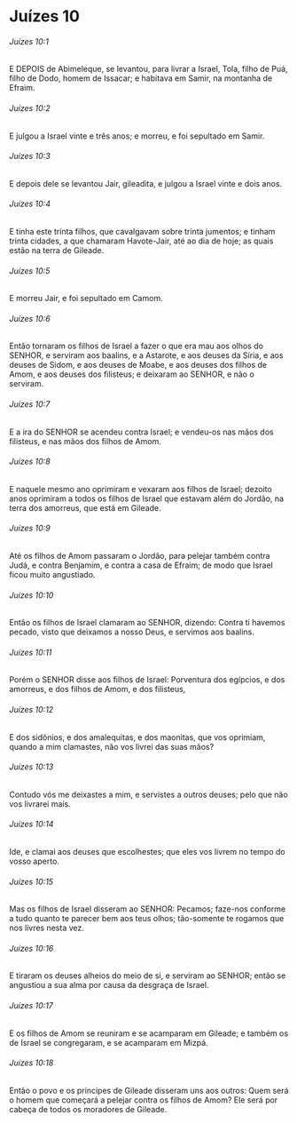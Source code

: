 # Juízes 10

###### Juízes 10:1

E DEPOIS de Abimeleque, se levantou, para livrar a Israel, Tola, filho de Puá, filho de Dodo, homem de Issacar; e habitava em Samir, na montanha de Efraim.

###### Juízes 10:2

E julgou a Israel vinte e três anos; e morreu, e foi sepultado em Samir.

###### Juízes 10:3

E depois dele se levantou Jair, gileadita, e julgou a Israel vinte e dois anos.

###### Juízes 10:4

E tinha este trinta filhos, que cavalgavam sobre trinta jumentos; e tinham trinta cidades, a que chamaram Havote-Jair, até ao dia de hoje; as quais estão na terra de Gileade.

###### Juízes 10:5

E morreu Jair, e foi sepultado em Camom.

###### Juízes 10:6

Então tornaram os filhos de Israel a fazer o que era mau aos olhos do SENHOR, e serviram aos baalins, e a Astarote, e aos deuses da Síria, e aos deuses de Sidom, e aos deuses de Moabe, e aos deuses dos filhos de Amom, e aos deuses dos filisteus; e deixaram ao SENHOR, e não o serviram.

###### Juízes 10:7

E a ira do SENHOR se acendeu contra Israel; e vendeu-os nas mãos dos filisteus, e nas mãos dos filhos de Amom.

###### Juízes 10:8

E naquele mesmo ano oprimiram e vexaram aos filhos de Israel; dezoito anos oprimiram a todos os filhos de Israel que estavam além do Jordão, na terra dos amorreus, que está em Gileade.

###### Juízes 10:9

Até os filhos de Amom passaram o Jordão, para pelejar também contra Judá, e contra Benjamim, e contra a casa de Efraim; de modo que Israel ficou muito angustiado.

###### Juízes 10:10

Então os filhos de Israel clamaram ao SENHOR, dizendo: Contra ti havemos pecado, visto que deixamos a nosso Deus, e servimos aos baalins.

###### Juízes 10:11

Porém o SENHOR disse aos filhos de Israel: Porventura dos egípcios, e dos amorreus, e dos filhos de Amom, e dos filisteus,

###### Juízes 10:12

E dos sidônios, e dos amalequitas, e dos maonitas, que vos oprimiam, quando a mim clamastes, não vos livrei das suas mãos?

###### Juízes 10:13

Contudo vós me deixastes a mim, e servistes a outros deuses; pelo que não vos livrarei mais.

###### Juízes 10:14

Ide, e clamai aos deuses que escolhestes; que eles vos livrem no tempo do vosso aperto.

###### Juízes 10:15

Mas os filhos de Israel disseram ao SENHOR: Pecamos; faze-nos conforme a tudo quanto te parecer bem aos teus olhos; tão-somente te rogamos que nos livres nesta vez.

###### Juízes 10:16

E tiraram os deuses alheios do meio de si, e serviram ao SENHOR; então se angustiou a sua alma por causa da desgraça de Israel.

###### Juízes 10:17

E os filhos de Amom se reuniram e se acamparam em Gileade; e também os de Israel se congregaram, e se acamparam em Mizpá.

###### Juízes 10:18

Então o povo e os príncipes de Gileade disseram uns aos outros: Quem será o homem que começará a pelejar contra os filhos de Amom? Ele será por cabeça de todos os moradores de Gileade.

